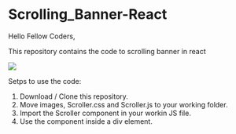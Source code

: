 # Scrolling_Banner-React
Hello Fellow Coders, 

This repository contains the code to scrolling banner in react 

![](https://github.com/karthickmk/Scrolling_Banner-React/blob/main/images/ezgif.com-gif-maker.gif)

Setps to use the code:

1) Download / Clone this repository.
2) Move images, Scroller.css and Scroller.js to your working folder. 
3) Import the Scroller component in your workin JS file.
4) Use the component inside a div element.
